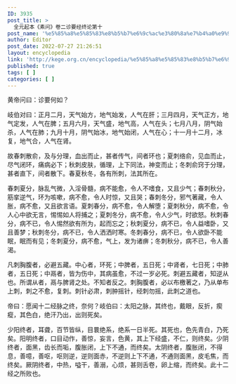 ```yaml
---
ID: 3935
post_title: >
  全元起本《素问》卷二诊要经终论第十
post_name: '%e5%85%a8%e5%85%83%e8%b5%b7%e6%9c%ac%e3%80%8a%e7%b4%a0%e9%97%ae%e3%80%8b%e5%8d%b7%e4%ba%8c%e8%af%8a%e8%a6%81%e7%bb%8f%e7%bb%88%e8%ae%ba%e7%ac%ac%e5%8d%81'
author: Editor
post_date: 2022-07-27 21:26:51
layout: encyclopedia
link: 'http://kege.org.cn/encyclopedia/%e5%85%a8%e5%85%83%e8%b5%b7%e6%9c%ac%e3%80%8a%e7%b4%a0%e9%97%ae%e3%80%8b%e5%8d%b7%e4%ba%8c%e8%af%8a%e8%a6%81%e7%bb%8f%e7%bb%88%e8%ae%ba%e7%ac%ac%e5%8d%81'
published: true
tags: [ ]
categories: [ ]
---
```

黄帝问曰：诊要何如？

岐伯对曰：正月二月，天气始方，地气始发，人气在肝；三月四月，天气正方，地气定发，人气在脾；五月六月，天气盛，地气高，人气在头；七月八月，阴气始杀，人气在肺；九月十月，阴气始冰，地气始闭，人气在心；十一月十二月，冰复，地气合，人气在肾。

故春刺散俞，及与分理，血出而止，甚者传气，间者环也；夏刺络俞，见血而止，尽气闭环，痛病必下；秋刺皮肤，循理，上下同法，神变而止；冬刺俞窍于分理，甚者直下，间者散下。春夏秋冬，各有所刺，法其所在。

春刺夏分，脉乱气微，入淫骨髓，病不能愈，令人不嗜食，又且少气；春刺秋分，筋挛逆气，环为咳嗽，病不愈，令人时惊，又且哭；春刺冬分，邪气著藏，令人胀，病不愈，又且欲言语。夏刺春分，病不愈，令人解堕；夏刺秋分，病不愈，令人心中欲无言，惕惕如人将捕之；夏刺冬分，病不愈，令人少气，时欲怒。秋刺春分，病不已，令人惕然欲有所为，起而忘之；秋刺夏分，病不已，令人益嗜卧，又且善梦；秋刺冬分，病不已，令人洒洒时寒。冬刺春分，病不已，令人欲卧不能眠，眠而有见；冬刺夏分，病不愈，气上，发为诸痹；冬刺秋分，病不已，令人善渴。

凡刺胸腹者，必避五藏。中心者，环死；中脾者，五日死；中肾者，七日死；中肺者，五日死；中鬲者，皆为伤中，其病虽愈，不过一岁必死。刺避五藏者，知逆从也。所谓从者，鬲与脾肾之处。不知者反之。刺胸腹者，必以布檄著之，乃从单布上刺，刺之不愈，复刺。刺针必肃，刺肿摇针，经刺勿摇，此刺之道也。

帝曰：愿闻十二经脉之终，奈何？岐伯曰：太阳之脉，其终也，戴眼，反折，瘈瘲，其色白，绝汗乃出，出则死矣。

少阳终者，耳聋，百节皆纵，目睘绝系，绝系一日半死。其死也，色先青白，乃死矣。阳明终者，口目动作，善惊，妄言，色黄，其上下经盛，不仁，则终矣。少阴终者，面黑，齿长而垢，腹胀闭，上下不通，而终矣。太阴终者，腹胀闭，不得息，善噫，善呕，呕则逆，逆则面赤，不逆则上下不通，不通则面黑，皮毛焦，而终矣。厥阴终者，中热，嗌干，善溺，心烦，甚则舌卷，卵上缩，而终矣。此十二经之所败也。